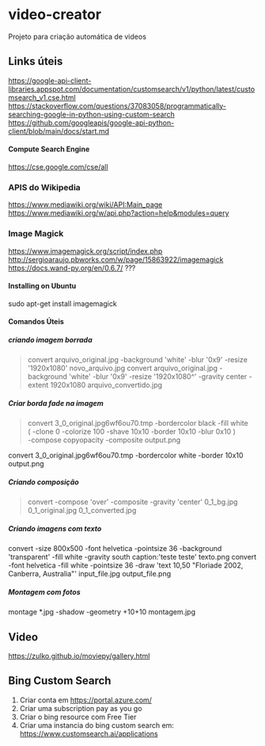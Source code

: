 # video-creator
Projeto para criação automática de videos

## Links úteis
https://google-api-client-libraries.appspot.com/documentation/customsearch/v1/python/latest/customsearch_v1.cse.html
https://stackoverflow.com/questions/37083058/programmatically-searching-google-in-python-using-custom-search
https://github.com/googleapis/google-api-python-client/blob/main/docs/start.md

#### Compute Search Engine
https://cse.google.com/cse/all

### APIS do Wikipedia
https://www.mediawiki.org/wiki/API:Main_page
https://www.mediawiki.org/w/api.php?action=help&modules=query

### Image Magick
https://www.imagemagick.org/script/index.php
http://sergioaraujo.pbworks.com/w/page/15863922/imagemagick
https://docs.wand-py.org/en/0.6.7/ ???  

#### Installing on Ubuntu
sudo apt-get install imagemagick

#### Comandos Úteis

##### criando imagem borrada
> convert arquivo_original.jpg -background 'white' -blur '0x9' -resize '1920x1080' novo_arquivo.jpg
> convert arquivo_original.jpg -background 'white' -blur '0x9' -resize '1920x1080^' -gravity center -extent 1920x1080 arquivo_convertido.jpg

##### Criar borda fade na imagem
> convert 3_0_original.jpg6wf6ou70.tmp -bordercolor black -fill white \
   \( -clone 0 -colorize 100 -shave 10x10 -border 10x10 -blur 0x10 \) \
   -compose copyopacity -composite output.png

convert 3_0_original.jpg6wf6ou70.tmp -bordercolor white -border 10x10 output.png

##### Criando composição
> convert -compose 'over' -composite -gravity 'center' 0_1_bg.jpg 0_1_original.jpg 0_1_converted.jpg

##### Criando imagens com texto
convert -size 800x500 -font helvetica -pointsize 36 -background 'transparent' -fill white -gravity south caption:'teste teste' texto.png
convert -font helvetica -fill white -pointsize 36 -draw 'text 10,50 "Floriade 2002, Canberra, Australia"' input_file.jpg output_file.png

##### Montagem com fotos
montage *.jpg -shadow -geometry +10+10 montagem.jpg


## Video
https://zulko.github.io/moviepy/gallery.html



## Bing Custom Search
1) Criar conta em https://portal.azure.com/
2) Criar uma subscription pay as you go
2) Criar o bing resource com Free Tier
3) Criar uma instancia do bing custom search em: https://www.customsearch.ai/applications